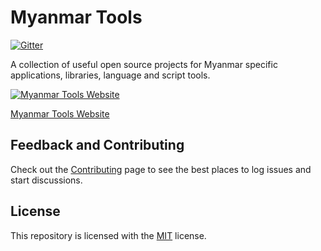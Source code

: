 # Myanmar Tools

[![Gitter](https://badges.gitter.im/myanmartools/community.svg)](https://gitter.im/myanmartools/community?utm_source=badge&utm_medium=badge&utm_campaign=pr-badge)

A collection of useful open source projects for Myanmar specific applications, libraries, language and script tools.

[![Myanmar Tools Website](https://myanmartools.org/assets/images/appicons/v1/ios/ios-appicon-180x180.png)](https://myanmartools.org)

[Myanmar Tools Website](https://myanmartools.org)

## Feedback and Contributing

Check out the [Contributing](CONTRIBUTING.md) page to see the best places to log issues and start discussions.

## License

This repository is licensed with the [MIT](LICENSE) license.